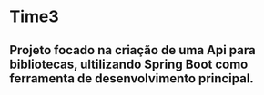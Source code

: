# Time3
## Projeto focado na criação de uma Api para bibliotecas, ultilizando Spring Boot como ferramenta de desenvolvimento principal.
